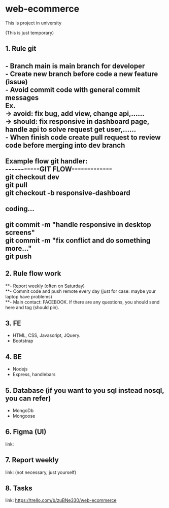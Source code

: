 # web-ecommerce

This is project in university

(This is just temporary)

## 1. Rule git

**- Branch main is main branch for developer**\
**- Create new branch before code a new feature (issue)**\
**- Avoid commit code with general commit messages**\
Ex.\
-> avoid: fix bug, add view, change api,......\
-> should: fix responsive in dashboard page, handle api to solve request get user,......\
**- When finish code create pull request to review code before merging into dev branch**\
\
Example flow git handler:\
-----------GIT FLOW-------------\
git checkout dev\
git pull\
git checkout -b responsive-dashboard\
\
coding...\
\
git commit -m "handle responsive in desktop screens"\
git commit -m "fix conflict and do something more..."\
git push
--------------------------------------

## 2. Rule flow work

**- Report weekly (often on Saturday)\
**- Commit code and push remote every day (just for case: maybe your laptop have problems)\
\*\*- Main contact: FACEBOOK. If there are any questions, you should send here and tag (should pin).

## 3. FE

- HTML, CSS, Javascript, JQuery.
- Bootstrap

## 4. BE

- Nodejs
- Express, handlebars

## 5. Database (if you want to you sql instead nosql, you can refer)

- MongoDb
- Mongoose

## 6. Figma (UI)

link:

## 7. Report weekly

link: (not necessary, just yourself)

## 8. Tasks

link: https://trello.com/b/zuBNe330/web-ecommerce
